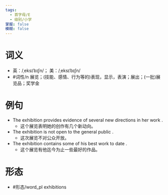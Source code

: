 ```yaml
---
tags:
  - 首字母/E
  - 级别/小学
掌握: false
模糊: false
---
```

# 词义
- 英：/ˌeksɪˈbɪʃn/； 美：/ˌeksɪˈbɪʃn/
- #词性/n  展览；(技能、感情、行为等的)表现，显示，表演；展出；(一批)展览品；奖学金
# 例句
- The exhibition provides evidence of several new directions in her work .
	- 这个展览表明她的创作有几个新动向。
- The exhibition is not open to the general public .
	- 这次展览不对公众开放。
- The exhibition contains some of his best work to date .
	- 这个展览有他迄今为止一些最好的作品。
# 形态
- #形态/word_pl exhibitions
